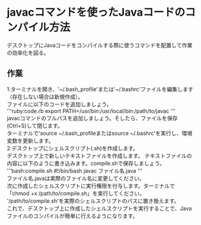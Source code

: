 # javacコマンドを使ったJavaコードのコンパイル方法
デスクトップにJavaコードをコンパイルする際に使うコマンドを配置して作業の効率化を図る。
</br>
## 作業
1.ターミナルを開き、'~/.bash_profile'または'~/.bashrc'ファイルを編集します（存在しない場合は新規作成）。
</br>
ファイルに以下のコードを追加しましょう。
</br>
'''ruby:code.rb
export PATH=/usr/bin:/usr/local/bin:/path/to/javac
'''
</br>
javacコマンドのフルパスを追加しましょう。そしたら、ファイルを保存(Ctrl+S)して閉じます。
</br>
ターミナルで'source ~/.bash_profileまたはsource ~/.bashrc'を実行し、環境変数を更新します。
</br>
2.デスクトップにシェルスクリプト(.sh)を作成します。
</br>
デスクトップ上で新しいテキストファイルを作成します。
テキストファイルの内容に以下のように書き込みます。compile.shで保存しましょう。
'''bash:compile.sh
#!/bin/bash
javac ファイル名.java
'''
</br>
ファイル名.javaは実際のファイル名に変更してください。
</br>
次に作成したシェルスクリプトに実行権限を付与します。ターミナルで「chmod +x /path/to/compile.sh」を実行してください。
</br>
'/path/to/compile.sh'を実際のシェルスクリプトのパスに置き換えます。
</br>
これで、デスクトップ上に作成したシェルスクリプトを実行することで、Javaファイルのコンパイルが簡単に行えるようになります。
